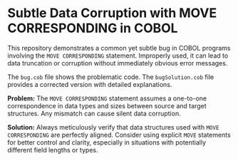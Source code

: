 # Subtle Data Corruption with MOVE CORRESPONDING in COBOL

This repository demonstrates a common yet subtle bug in COBOL programs involving the `MOVE CORRESPONDING` statement.  Improperly used, it can lead to data truncation or corruption without immediately obvious error messages.

The `bug.cob` file shows the problematic code.  The `bugSolution.cob` file provides a corrected version with detailed explanations.

**Problem:** The `MOVE CORRESPONDING` statement assumes a one-to-one correspondence in data types and sizes between source and target structures.  Any mismatch can cause silent data corruption.

**Solution:** Always meticulously verify that data structures used with `MOVE CORRESPONDING` are perfectly aligned. Consider using explicit `MOVE` statements for better control and clarity, especially in situations with potentially different field lengths or types.
